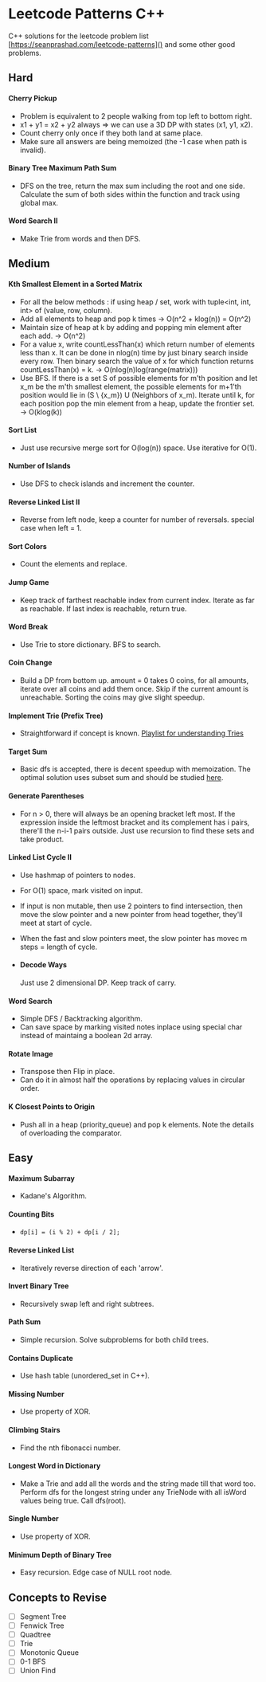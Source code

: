 # Leetcode Patterns C++

C++ solutions for the leetcode problem list [https://seanprashad.com/leetcode-patterns]() and some other good problems.

## Hard

#### Cherry Pickup
- Problem is equivalent to 2 people walking from top left to bottom right.
- x1 + y1 = x2 + y2 always => we can use a 3D DP with states (x1, y1, x2).
- Count cherry only once if they both land at same place.
- Make sure all answers are being memoized (the -1 case when path is invalid).


#### Binary Tree Maximum Path Sum
- DFS on the tree, return the max sum including the root and one side. Calculate the sum of both sides within the function and track using global max.

#### Word Search II
- Make Trie from words and then DFS.

## Medium

#### Kth Smallest Element in a Sorted Matrix
- For all the below methods : if using heap / set, work with tuple<int, int, int> of (value, row, column).
- Add all elements to heap and pop k times -> O(n^2 + klog(n)) = O(n^2)
- Maintain size of heap at k by adding and popping min element after each add. -> O(n^2)
- For a value x, write countLessThan(x) which return number of elements less than x. It can be done in nlog(n) time by just binary search inside every row. Then binary search the value of x for which function returns countLessThan(x) = k. -> O(nlog(n)log(range(matrix)))
- Use BFS. If there is a set S of possible elements for m'th position and let x_m be the m'th smallest element, the possible elements for m+1'th position would lie in (S \ {x_m}) U (Neighbors of x_m). Iterate until k, for each position pop the min element from a heap, update the frontier set. -> O(klog(k))

#### Sort List
- Just use recursive merge sort for O(log(n)) space. Use iterative for O(1).

#### Number of Islands
- Use DFS to check islands and increment the counter.

#### Reverse Linked List II
- Reverse from left node, keep a counter for number of reversals. special case when left = 1.

#### Sort Colors
- Count the elements and replace.

#### Jump Game
- Keep track of farthest reachable index from current index. Iterate as far as reachable. If last index is reachable, return true.

#### Word Break
- Use Trie to store dictionary. BFS to search.

#### Coin Change
- Build a DP from bottom up. amount = 0 takes 0 coins, for all amounts, iterate over all coins and add them once. Skip if the current amount is unreachable. Sorting the coins may give slight speedup.

#### Implement Trie (Prefix Tree)
- Straightforward if concept is known. [Playlist for understanding Tries](https://www.youtube.com/watch?v=6PX6wqDQE20&list=PLEJXowNB4kPyi859E6qGUs7jlpQehJndl)

#### Target Sum
- Basic dfs is accepted, there is decent speedup with memoization. The optimal solution uses subset sum and should be studied [here](https://leetcode.com/problems/target-sum/discuss/97334/Java-(15-ms)-C%2B%2B-(3-ms)-O(ns)-iterative-DP-solution-using-subset-sum-with-explanation).

#### Generate Parentheses
- For n > 0, there will always be an opening bracket left most. If the expression inside the leftmost bracket and its complement has i pairs, there'll the n-i-1 pairs outside. Just use recursion to find these sets and take product.

#### Linked List Cycle II
- Use hashmap of pointers to nodes.
- For O(1) space, mark visited on input.
- If input is non mutable, then use 2 pointers to find intersection, then move the slow pointer and a new pointer from head together, they'll meet at start of cycle.
- When the fast and slow pointers meet, the slow pointer has movec m steps = length of cycle. 

- #### Decode Ways
    Just use 2 dimensional DP. Keep track of carry.

#### Word Search
- Simple DFS / Backtracking algorithm. 
- Can save space by marking visited notes inplace using special char instead of maintaing a boolean 2d array.

#### Rotate Image
- Transpose then Flip in place.
- Can do it in almost half the operations by replacing values in circular order.

#### K Closest Points to Origin
- Push all in a heap (priority_queue) and pop k elements. Note the details of overloading the comparator.

## Easy

#### Maximum Subarray
- Kadane's Algorithm.

#### Counting Bits
- ```dp[i] = (i % 2) + dp[i / 2];```

#### Reverse Linked List
- Iteratively reverse direction of each 'arrow'.

#### Invert Binary Tree
- Recursively swap left and right subtrees.

#### Path Sum
- Simple recursion. Solve subproblems for both child trees.

#### Contains Duplicate
- Use hash table (unordered_set in C++).


#### Missing Number
- Use property of XOR.

#### Climbing Stairs
- Find the nth fibonacci number.

#### Longest Word in Dictionary
- Make a Trie and add all the words and the string made till that word too. Perform dfs for the longest string under any TrieNode with all isWord values being true. Call dfs(root).

#### Single Number
- Use property of XOR.

#### Minimum Depth of Binary Tree
- Easy recursion. Edge case of NULL root node.

## Concepts to Revise

- [ ] Segment Tree
- [ ] Fenwick Tree
- [ ] Quadtree
- [ ] Trie
- [ ] Monotonic Queue
- [ ] 0-1 BFS
- [ ] Union Find
